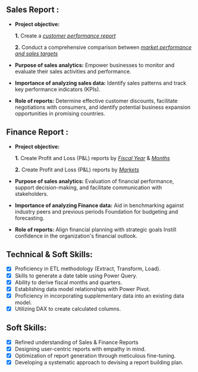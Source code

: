 ## Sales Report :


- **Project objective:** 

    **1.** Create a _[customer performance report](https://github.com/Tanmoy6992/Excel-Sales-Analytics/blob/master/Customer%20Performance%20Report.pdf)_ 

    **2.** Conduct a comprehensive comparison between _[market performance and sales targets](https://github.com/Tanmoy6992/Excel-Sales-Analytics/blob/master/Market%20Performance%20vs%20Target%20Report.pdf)_

- **Purpose of sales analytics:** Empower businesses to monitor and evaluate their sales activities and performance.

- **Importance of analyzing sales data:** Identify sales patterns and track key performance indicators (KPIs).

- **Role of reports:** Determine effective customer discounts, facilitate negotiations with consumers, and identify potential business expansion opportunities in promising countries.


## Finance Report :

- **Project objective:** 

    **1.** Create Profit and Loss (P&L) reports by _[Fiscal Year](https://github.com/Tanmoy6992/Excel-Sales-Analytics/blob/master/P%26L%20Statement%20by%20Fiscal%20Year.pdf)_ & _[Months](https://github.com/Tanmoy6992/Excel-Sales-Analytics/blob/master/P%26L%20Statement%20by%20Months.pdf)_ 

   **2.** Create Profit and Loss (P&L) reports by _[Markets](https://github.com/Tanmoy6992/Excel-Sales-Analytics/blob/master/P%26L%20Statement%20by%20Markets.pdf)_

- **Purpose of sales analytics:** Evaluation of financial performance, support decision-making, and facilitate communication with stakeholders.

- **Importance of analyzing Finance data:** Aid in benchmarking against industry peers and previous periods Foundation for budgeting and forecasting.

- **Role of reports:** Align financial planning with strategic goals Instill confidence in the organization's financial outlook.


## Technical & Soft Skills:
- [x]	Proficiency in ETL methodology (Extract, Transform, Load).
- [x]	Skills to generate a date table using Power Query.
- [x]	Ability to derive fiscal months and quarters.
- [x]	Establishing data model relationships with Power Pivot.
- [x]	Proficiency in incorporating supplementary data into an existing data model.
- [x]	Utilizing DAX to create calculated columns.

## Soft Skills:
- [x]	Refined understanding of Sales & Finance Reports
- [x]	Designing user-centric reports with empathy in mind.
- [x]	Optimization of report generation through meticulous fine-tuning.
- [x]	Developing a systematic approach to devising a report building plan.
